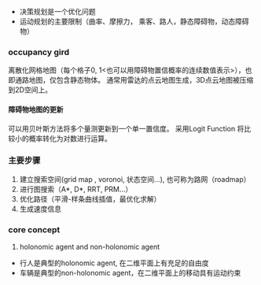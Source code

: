 - 决策规划是一个优化问题
- 运动规划的主要限制（曲率、摩擦力， 乘客、路人，静态障碍物，动态障碍物）


### occupancy gird
离散化网格地图（每个格子0, 1<也可以用障碍物置信概率的连续数值表示>），也即通路地图，仅包含静态物体。
通常用雷达的点云地图生成，3D点云地图被压缩到2D空间上。
#### 障碍物地图的更新
可以用贝叶斯方法将多个量测更新到一个单一置信度。
采用Logit Function 将比较小的概率转化为对数进行运算。


### 主要步骤
1. 建立搜索空间(grid map , voronoi, 状态空间...), 也可称为路网（roadmap）
2. 进行图搜索（A*, D*, RRT, PRM...）
3. 优化路径（平滑-样条曲线插值，最优化求解）
4. 生成速度信息
### core concept
1. holonomic agent and non-holonomic agent
- 行人是典型的holonomic agent, 在二维平面上有充足的自由度
- 车辆是典型的non-holonomic agent，在二维平面上的移动具有运动约束

